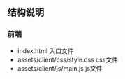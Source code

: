 ## 结构说明

### 前端
- index.html  入口文件
- assets/client/css/style.css  css文件
- assets/client/js/main.js  js文件